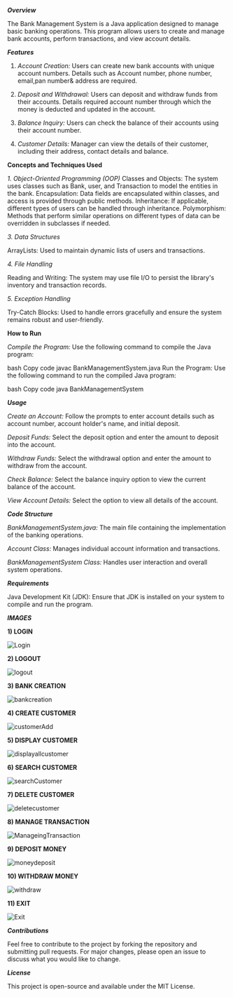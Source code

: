 **_Overview_**

The Bank Management System is a Java application designed to manage basic banking operations. This program allows users to create and manage bank accounts, perform transactions, and view account details.

**_Features_**

1. _Account Creation:_ Users can create new bank accounts with unique account numbers. Details such as Account number, phone number, email,pan number& address are required.

2. _Deposit and Withdrawal:_ Users can deposit and withdraw funds from their accounts. Details required account number through which the money is deducted and updated in the account.

3. _Balance Inquiry:_ Users can check the balance of their accounts using their account number.

4. _Customer Details:_ Manager can view the details of their customer, including their address, contact details and balance.


**Concepts and Techniques Used**

_1. Object-Oriented Programming (OOP)_
Classes and Objects: The system uses classes such as Bank, user, and Transaction to model the entities in the bank.
Encapsulation: Data fields are encapsulated within classes, and access is provided through public methods.
Inheritance: If applicable, different types of users can be handled through inheritance.
Polymorphism: Methods that perform similar operations on different types of data can be overridden in subclasses if needed.

_3. Data Structures_

ArrayLists: Used to maintain dynamic lists of users and transactions.

_4. File Handling_

Reading and Writing: The system may use file I/O to persist the library's inventory and transaction records.

_5. Exception Handling_

Try-Catch Blocks: Used to handle errors gracefully and ensure the system remains robust and user-friendly.

**How to Run**

_Compile the Program:_ Use the following command to compile the Java program:

bash
Copy code
javac BankManagementSystem.java
Run the Program: Use the following command to run the compiled Java program:

bash
Copy code
java BankManagementSystem


**_Usage_**

_Create an Account:_ Follow the prompts to enter account details such as account number, account holder's name, and initial deposit.

_Deposit Funds:_ Select the deposit option and enter the amount to deposit into the account.

_Withdraw Funds:_ Select the withdrawal option and enter the amount to withdraw from the account.

_Check Balance:_ Select the balance inquiry option to view the current balance of the account.

_View Account Details:_ Select the option to view all details of the account.

**_Code Structure_**

_BankManagementSystem.java:_ The main file containing the implementation of the banking operations.

_Account Class:_ Manages individual account information and transactions.

_BankManagementSystem Class:_ Handles user interaction and overall system operations.

**_Requirements_**

Java Development Kit (JDK): Ensure that JDK is installed on your system to compile and run the program.

_**IMAGES**_

**1) LOGIN**

![Login](https://github.com/saravanan2047/Bank_Management_System/assets/95707512/c96bdfe0-8f03-4ef5-b964-0b18976fd945)

**2) LOGOUT**

![logout](https://github.com/saravanan2047/Bank_Management_System/assets/95707512/827f9e8c-e87e-4bc0-a68f-e93150f8ba66)

**3) BANK CREATION**

![bankcreation](https://github.com/saravanan2047/Bank_Management_System/assets/95707512/a7dfe5bc-8e2d-4c8f-9bbf-77b407aabb30)

**4) CREATE CUSTOMER**

![customerAdd](https://github.com/saravanan2047/Bank_Management_System/assets/95707512/addf6f3f-ef3f-4bb9-ba4f-a576ddfa8846)

**5) DISPLAY CUSTOMER**

![displayallcustomer](https://github.com/saravanan2047/Bank_Management_System/assets/95707512/e9d997e9-af6f-466e-b389-bb7c8e2d40a6)

**6) SEARCH CUSTOMER**

![searchCustomer](https://github.com/saravanan2047/Bank_Management_System/assets/95707512/23d058b8-b750-4fd3-bbb6-929ce410d6f3)

**7) DELETE CUSTOMER**

![deletecustomer](https://github.com/saravanan2047/Bank_Management_System/assets/95707512/268a753c-5ca9-41a4-96a7-fe63035c875c)

**8) MANAGE TRANSACTION**

![ManageingTransaction](https://github.com/saravanan2047/Bank_Management_System/assets/95707512/912b0b70-528e-47d8-88ce-2f9bd452dee3)

**9) DEPOSIT MONEY**

![moneydeposit](https://github.com/saravanan2047/Bank_Management_System/assets/95707512/ab310684-3470-4e2a-aae1-1ec3bee2a230)

**10) WITHDRAW MONEY**

![withdraw](https://github.com/saravanan2047/Bank_Management_System/assets/95707512/7b7f05e4-ec85-45d7-869b-61ce08bb5820)

**11) EXIT**

![Exit](https://github.com/saravanan2047/Bank_Management_System/assets/95707512/1d8ac5a6-06f7-44d4-9adb-52856b4c69a2)


**_Contributions_**

Feel free to contribute to the project by forking the repository and submitting pull requests. For major changes, please open an issue to discuss what you would like to change.

**_License_**

This project is open-source and available under the MIT License.

